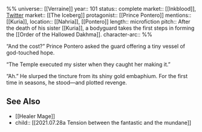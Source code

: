 %%
universe:: [[Verraine]]
year:: 101
status:: complete
market:: [[Inkblood]], [Twitter](https://twitter.com/EleanorKonik/status/1407848768565829634)
market:: [[The Iceberg]]
protagonist:: [[Prince Pontero]]
mentions:: [[Kuria]], 
location:: [[Nahria]], [[Pontero]]
length:: microfiction
pitch:: After the death of  his sister [[Kuria]], a bodyguard takes the first steps in forming the [[Order of the Hallowed Dakhma]]. 
character-arc::
%% 

“And the cost?” Prince Pontero asked the guard offering a tiny vessel of god-touched hope.

“The Temple executed my sister when they caught her making it.”

“Ah.” He slurped the tincture from its shiny gold embaphium. For the first time in seasons, he stood—and plotted revenge. 

## See Also
* [[Healer Mage]]
* child:: [[2021.07.28a Tension between the fantastic and the mundane]]
